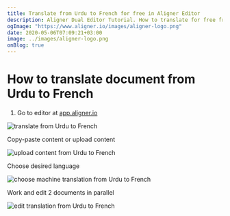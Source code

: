 ```yaml
---
title: Translate from Urdu to French for free in Aligner Editor
description: Aligner Dual Editor Tutorial. How to translate for free from Urdu to French. Aligner is multilingual document management platform. 
ogImage: "https://www.aligner.io/images/aligner-logo.png"
date: 2020-05-06T07:09:21+03:00
image: ../images/aligner-logo.png
onBlog: true
---
```


# How to translate document from Urdu to French

1. Go to editor at [app.aligner.io](https://app.aligner.io "Aligner App web page")

![translate from Urdu to French](../aligner-blank-editor.png "translate from Urdu to French")

Copy-paste content or upload content

![upload content from Urdu to French](../aligner-uploaded-document.png "upload content from Urdu to French")

Choose desired language

![choose machine translation from Urdu to French](../aligner-language-dropdown.png "choose machine translation from Urdu to French")

Work and edit 2 documents in parallel

![edit translation from Urdu to French](../aligner-double-sitded-editor.png "edit translation from Urdu to French")

